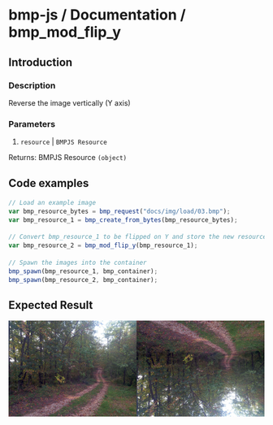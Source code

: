 # bmp-js / Documentation / bmp_mod_flip_y
## Introduction

### Description

Reverse the image vertically (Y axis)

### Parameters

1. `resource` | `BMPJS Resource`

Returns: BMPJS Resource `(object)`

## Code examples

```js
// Load an example image
var bmp_resource_bytes = bmp_request("docs/img/load/03.bmp");
var bmp_resource_1 = bmp_create_from_bytes(bmp_resource_bytes);

// Convert bmp_resource_1 to be flipped on Y and store the new resource here
var bmp_resource_2 = bmp_mod_flip_y(bmp_resource_1);

// Spawn the images into the container
bmp_spawn(bmp_resource_1, bmp_container);
bmp_spawn(bmp_resource_2, bmp_container);
```

## Expected Result

![expected-result](./img/015.png)
